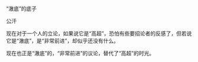 “澈底”的底子

公汗　　

  

现在对于一个人的立论，如果说它是“高超”，恐怕有些要招论者的反感了，但若说它是“澈底”，是“非常前进”，却似乎还没有什么。

现在也正是“澈底”的，“非常前进”的议论，替代了“高超”的时光。